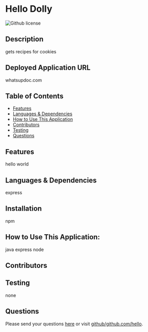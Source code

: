 # Hello Dolly 
  ![Github license](https://img.shields.io/badge/license--blue.svg)
  ## Description
  gets recipes for cookies
  ## Deployed Application URL
  whatsupdoc.com
  ## Table of Contents
  * [Features](#features)
  * [Languages & Dependencies](#languagesanddependencies)
  * [How to Use This Application](#HowtoUseThisApplication)
  * [Contributors](#contributors)
  * [Testing](#testing)
  * [Questions](#questions)
  ## Features
  hello world
  ## Languages & Dependencies
  express
  ## Installation
  npm
  ## How to Use This Application:
  java express node
  ## Contributors
  
  ## Testing
  none
  ## Questions
  Please send your questions [here](mailto:hello@test.com?subject=[GitHub]%20Dev%20Connect) or visit [github/github.com/hello](https://github.com/github.com/hello).
  